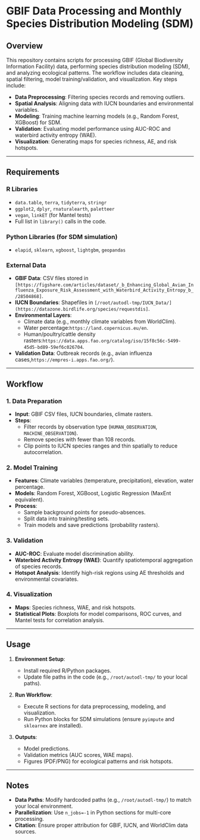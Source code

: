 # GBIF Data Processing and Monthly Species Distribution Modeling (SDM)

## Overview
This repository contains scripts for processing GBIF (Global Biodiversity Information Facility) data, performing species distribution modeling (SDM), and analyzing ecological patterns. The workflow includes data cleaning, spatial filtering, model training/validation, and visualization. Key steps include:
- **Data Preprocessing**: Filtering species records and removing outliers.
- **Spatial Analysis**: Aligning data with IUCN boundaries and environmental variables.
- **Modeling**: Training machine learning models (e.g., Random Forest, XGBoost) for SDM.
- **Validation**: Evaluating model performance using AUC-ROC and waterbird activity entropy (WAE).
- **Visualization**: Generating maps for species richness, AE, and risk hotspots.

---

## Requirements
### R Libraries
- `data.table`, `terra`, `tidyterra`, `stringr`
- `ggplot2`, `dplyr`, `rnaturalearth`, `paletteer`
- `vegan`, `linkET` (for Mantel tests)
- Full list in `library()` calls in the code.

### Python Libraries (for SDM simulation)
- `elapid`, `sklearn`, `xgboost`, `lightgbm`, `geopandas`

### External Data
- **GBIF Data**: CSV files stored in `[https://figshare.com/articles/dataset/_b_Enhancing_Global_Avian_Influenza_Exposure_Risk_Assessment_with_Waterbird_Activity_Entropy_b_/28504868]`.
- **IUCN Boundaries**: Shapefiles in `[/root/autodl-tmp/IUCN_Data/](https://datazone.birdlife.org/species/requestdis]`.
- **Environmental Layers**: 
  - Climate data (e.g., monthly climate variables from WorldClim).
  - Water percentage:`https://land.copernicus.eu/en`.
  - Human/poultry/cattle density rasters:`https://data.apps.fao.org/catalog/iso/15f8c56c-5499-45d5-bd89-59ef6c026704`.
- **Validation Data**: Outbreak records (e.g., avian influenza cases,`https://empres-i.apps.fao.org/`).

---

## Workflow
### 1. Data Preparation
- **Input**: GBIF CSV files, IUCN boundaries, climate rasters.
- **Steps**:
  - Filter records by observation type (`HUMAN_OBSERVATION`, `MACHINE_OBSERVATION`).
  - Remove species with fewer than 108 records.
  - Clip points to IUCN species ranges and thin spatially to reduce autocorrelation.

### 2. Model Training
- **Features**: Climate variables (temperature, precipitation), elevation, water percentage.
- **Models**: Random Forest, XGBoost, Logistic Regression (MaxEnt equivalent).
- **Process**:
  - Sample background points for pseudo-absences.
  - Split data into training/testing sets.
  - Train models and save predictions (probability rasters).

### 3. Validation
- **AUC-ROC**: Evaluate model discrimination ability.
- **Waterbird Activity Entropy (WAE)**: Quantify spatiotemporal aggregation of species records.
- **Hotspot Analysis**: Identify high-risk regions using AE thresholds and environmental covariates.

### 4. Visualization
- **Maps**: Species richness, WAE, and risk hotspots.
- **Statistical Plots**: Boxplots for model comparisons, ROC curves, and Mantel tests for correlation analysis.


---

## Usage
1. **Environment Setup**:
   - Install required R/Python packages.
   - Update file paths in the code (e.g., `/root/autodl-tmp/` to your local paths).

2. **Run Workflow**:
   - Execute R sections for data preprocessing, modeling, and visualization.
   - Run Python blocks for SDM simulations (ensure `pyimpute` and `sklearnex` are installed).

3. **Outputs**:
   - Model predictions.
   - Validation metrics (AUC scores, WAE maps).
   - Figures (PDF/PNG) for ecological patterns and risk hotspots.

---

## Notes
- **Data Paths**: Modify hardcoded paths (e.g., `/root/autodl-tmp/`) to match your local environment.
- **Parallelization**: Use `n_jobs=-1` in Python sections for multi-core processing.
- **Citation**: Ensure proper attribution for GBIF, IUCN, and WorldClim data sources.




